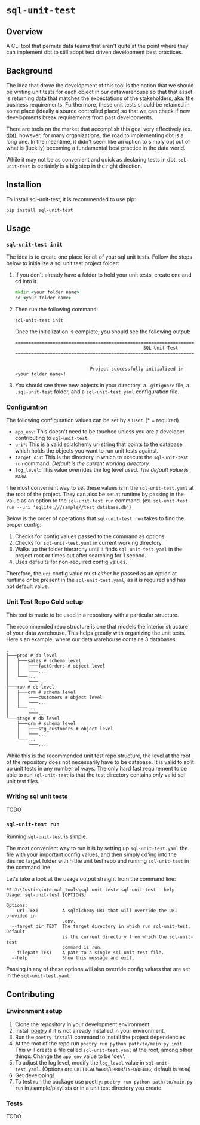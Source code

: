 # `sql-unit-test`
## Overview
A CLI tool that permits data teams that aren't quite at the point where they can implement dbt to still adopt test driven development best practices.

## Background 
The idea that drove the development of this tool is the notion that we should be writing unit tests for each object in our datawarehouse so that that asset is returning data that matches the expectations of the stakeholders, aka. the business requirements. Furthermore, these unit tests should be retained in some place (ideally a source controlled place) so that we can check if new developments break requirements from past developments.

There are tools on the market that accomplish this goal very effectively (ex. [dbt](https://docs.getdbt.com/)), however, for many organizations, the road to implementing dbt is a long one. In the meantime, it didn't seem like an option to simply opt out of what is (luckily) becoming a fundamental best practice in the data world. 

While it may not be as convenient and quick as declaring tests in dbt, `sql-unit-test` is certainly is a big step in the right direction. 

## Installion

To install sql-unit-test, it is recommended to use pip:

```
pip install sql-unit-test
```

## Usage
### `sql-unit-test init` 
The idea is to create one place for all of your sql unit tests. Follow the steps below to initialize a sql unit test project folder:

1. If you don't already have a folder to hold your unit tests, create one and cd into it.

    ```cmd
    mkdir <your folder name>
    cd <your folder name>
    ```

2. Then run the following command:
    ```cmd
    sql-unit-test init
    ```
    Once the initialization is complete, you should see the following output:
    ```
    =======================================================================================================================
                                                    SQL Unit Test
    =======================================================================================================================


                                Project successfully initialized in <your folder name>!
    ```
3. You should see three new objects in your directory: a `.gitignore` file, a `.sql-unit-test` folder, and a `sql-unit-test.yaml` configuration file.

### Configuration
The following configuration values can be set by a user. (* = required)

- `app_env`: This doesn't need to be touched unless you are a developer contributing to `sql-unit-test`.
- `uri*`: This is a valid sqlalchemy uri string that points to the database which holds the objects you want to run unit tests against. 
- `target_dir`: This is the directory in which to execute the `sql-unit-test run` command. *Default is the current working directory.*
- `log_level`: This value overrides the log level used. *The default value is `WARN`.*

The most convenient way to set these values is in the `sql-unit-test.yaml` at the root of the project. They can also be set at runtime by passing in the value as an option to the `sql-unit-test run` command. (ex. `sql-unit-test run --uri 'sqlite:///sample//test_database.db'`)

Below is the order of operations that `sql-unit-test run` takes to find the proper config:
1. Checks for config values passed to the command as options.
2. Checks for `sql-unit-test.yaml` in current working directory.
3. Walks up the folder hierarchy until it finds `sql-unit-test.yaml` in the project root or times out after searching for 1 second.
4. Uses defaults for non-required config values.

Therefore, the `uri` config value must *either* be passed as an option at runtime *or* be present in the `sql-unit-test.yaml`, as it is required and has not default value.

### Unit Test Repo Cold setup
This tool is made to be used in a repository with a particular structure. 

The recommended repo structure is one that models the interior structure of your data warehouse. This helps greatly with organizing the unit tests. Here's an example, where our data warehouse contains 3 databases. 

```
.
├───prod # db level
│   ├───sales # schema level
│   │   ├───factOrders # object level
│   │   └───...
│   └───...
│       └───...
├───raw # db level
│   ├───crm # schema level
│   │   ├───customers # object level
│   │   └───...
│   └───...
│       └───...
└───stage # db level
    ├───crm # schema level
    │   ├───stg_customers # object level
    │   └───...
    └───...
        └───...
```


While this is the recommended unit test repo structure, the level at the root of the repository does not necessarily have to be database. It is valid to split up unit tests in any number of ways. The only hard fast requirement to be able to run `sql-unit-test` is that the test directory contains *only* valid sql unit test files. 

### Writing sql unit tests
TODO

### `sql-unit-test run`
Running `sql-unit-test` is simple. 

The most convenient way to run it is by setting up `sql-unit-test.yaml` the file with your important config values, and then simply cd'ing into the desired target folder within the unit test repo and running `sql-unit-test` in the command line. 

Let's take a look at the usage output straight from the command line:

```
PS J:\Justin\internal_tools\sql-unit-test> sql-unit-test --help
Usage: sql-unit-test [OPTIONS]

Options:
  --uri TEXT         A sqlalchemy URI that will override the URI provided in
                     .env.
  --target_dir TEXT  The target directory in which run sql-unit-test. Default
                     is the current directory from which the sql-unit-test
                     command is run.
  --filepath TEXT    A path to a single sql unit test file.
  --help             Show this message and exit.
  ```

Passing in any of these options will also override config values that are set in the `sql-unit-test.yaml`.


## Contributing

### Environment setup
1. Clone the repository in your development environment.
2. Install [poetry](https://python-poetry.org/docs/#installation) if it is not already installed in your environment.
3. Run the `poetry install` command to install the project dependencies. 
4. At the root of the repo run `poetry run python path/to/main.py init`. This will create a file called `sql-unit-test.yaml` at the root, among other things. Change the `app_env` value to be 'dev'.
5. To adjust the log level, modify the `log_level` value in `sql-unit-test.yaml`. (Options are `CRITICAL`/`WARN`/`ERROR`/`INFO`/`DEBUG`; default is `WARN`)
5. Get developing!
6. To test run the package use poetry: `poetry run python path/to/main.py run` in /sample/playlists or in a unit test directory you create.

### Tests

TODO




 